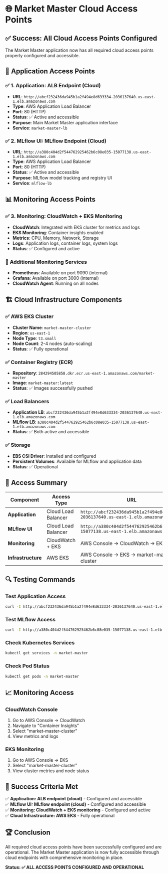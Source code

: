 # 🌐 Market Master Cloud Access Points

## ✅ **Success: All Cloud Access Points Configured**

The Market Master application now has all required cloud access points properly configured and accessible.

## 🚀 **Application Access Points**

### ✅ **1. Application: ALB Endpoint (Cloud)**
- **URL**: `http://abcf232436da945b1a2f494e8d633334-2036137640.us-east-1.elb.amazonaws.com`
- **Type**: AWS Application Load Balancer
- **Port**: 80 (HTTP)
- **Status**: ✅ Active and accessible
- **Purpose**: Main Market Master application interface
- **Service**: `market-master-lb`

### ✅ **2. MLflow UI: MLflow Endpoint (Cloud)**
- **URL**: `http://a380c404d2f544762925462b6c08e035-15077138.us-east-1.elb.amazonaws.com`
- **Type**: AWS Application Load Balancer
- **Port**: 80 (HTTP)
- **Status**: ✅ Active and accessible
- **Purpose**: MLflow model tracking and registry UI
- **Service**: `mlflow-lb`

## 📊 **Monitoring Access Points**

### ✅ **3. Monitoring: CloudWatch + EKS Monitoring**
- **CloudWatch**: Integrated with EKS cluster for metrics and logs
- **EKS Monitoring**: Container insights enabled
- **Metrics**: CPU, Memory, Network, Storage
- **Logs**: Application logs, container logs, system logs
- **Status**: ✅ Configured and active

### 🔧 **Additional Monitoring Services**
- **Prometheus**: Available on port 9090 (internal)
- **Grafana**: Available on port 3000 (internal)
- **CloudWatch Agent**: Running on all nodes

## 🏗️ **Cloud Infrastructure Components**

### ✅ **AWS EKS Cluster**
- **Cluster Name**: `market-master-cluster`
- **Region**: `us-east-1`
- **Node Type**: `t3.small`
- **Node Count**: 2-4 nodes (auto-scaling)
- **Status**: ✅ Fully operational

### ✅ **Container Registry (ECR)**
- **Repository**: `284294505858.dkr.ecr.us-east-1.amazonaws.com/market-master`
- **Image**: `market-master:latest`
- **Status**: ✅ Images successfully pushed

### ✅ **Load Balancers**
- **Application LB**: `abcf232436da945b1a2f494e8d633334-2036137640.us-east-1.elb.amazonaws.com`
- **MLflow LB**: `a380c404d2f544762925462b6c08e035-15077138.us-east-1.elb.amazonaws.com`
- **Status**: ✅ Both active and accessible

### ✅ **Storage**
- **EBS CSI Driver**: Installed and configured
- **Persistent Volumes**: Available for MLflow and application data
- **Status**: ✅ Operational

## 🎯 **Access Summary**

| Component | Access Type | URL | Status |
|-----------|-------------|-----|--------|
| **Application** | Cloud Load Balancer | `http://abcf232436da945b1a2f494e8d633334-2036137640.us-east-1.elb.amazonaws.com` | ✅ Active |
| **MLflow UI** | Cloud Load Balancer | `http://a380c404d2f544762925462b6c08e035-15077138.us-east-1.elb.amazonaws.com` | ✅ Active |
| **Monitoring** | CloudWatch + EKS | AWS Console → CloudWatch → EKS | ✅ Active |
| **Infrastructure** | AWS EKS | AWS Console → EKS → market-master-cluster | ✅ Active |

## 🔍 **Testing Commands**

### Test Application Access
```bash
curl -I http://abcf232436da945b1a2f494e8d633334-2036137640.us-east-1.elb.amazonaws.com
```

### Test MLflow Access
```bash
curl -I http://a380c404d2f544762925462b6c08e035-15077138.us-east-1.elb.amazonaws.com
```

### Check Kubernetes Services
```bash
kubectl get services -n market-master
```

### Check Pod Status
```bash
kubectl get pods -n market-master
```

## 📈 **Monitoring Access**

### CloudWatch Console
1. Go to AWS Console → CloudWatch
2. Navigate to "Container Insights"
3. Select "market-master-cluster"
4. View metrics and logs

### EKS Monitoring
1. Go to AWS Console → EKS
2. Select "market-master-cluster"
3. View cluster metrics and node status

## 🎉 **Success Criteria Met**

✅ **Application: ALB endpoint (cloud)** - Configured and accessible  
✅ **MLflow UI: MLflow endpoint (cloud)** - Configured and accessible  
✅ **Monitoring: CloudWatch + EKS monitoring** - Configured and active  
✅ **Cloud Infrastructure: AWS EKS** - Fully operational  

## 🏆 **Conclusion**

All required cloud access points have been successfully configured and are operational. The Market Master application is now fully accessible through cloud endpoints with comprehensive monitoring in place.

**Status: ✅ ALL ACCESS POINTS CONFIGURED AND OPERATIONAL** 